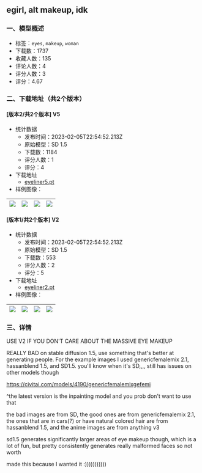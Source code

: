 ## egirl, alt makeup, idk
### 一、模型概述

- 标签：`eyes`, `makeup`, `woman`
- 下载数：1737
- 收藏人数：135
- 评论人数：4
- 评分人数：3
- 评分：4.67

### 二、下载地址（共2个版本）

#### [版本2/共2个版本] V5

- 统计数据
  - 发布时间：2023-02-05T22:54:52.213Z
  - 原始模型：SD 1.5
  - 下载数：1184
  - 评分人数：1
  - 评分：4
- 下载地址
  - [eyeliner5.pt](https://civitai.com/api/download/models/8105)
- 样例图像：

| <img src="https://image.civitai.com/xG1nkqKTMzGDvpLrqFT7WA/70d98a20-de81-4730-7d9a-c98c0c7bf800/width=450/76444.jpeg" /> | <img src="https://image.civitai.com/xG1nkqKTMzGDvpLrqFT7WA/813e7ac1-51b5-4921-6481-6c86a41bf800/width=450/76443.jpeg" /> | <img src="https://image.civitai.com/xG1nkqKTMzGDvpLrqFT7WA/141d7530-033b-4eba-2b21-984b4cb5e200/width=450/76442.jpeg" /> | <img src="https://image.civitai.com/xG1nkqKTMzGDvpLrqFT7WA/a6ef41f1-5de2-46be-9c4b-4b3545065d00/width=450/76441.jpeg" /> |
| ---- | ---- | ---- | ---- |

#### [版本1/共2个版本] V2

- 统计数据
  - 发布时间：2023-02-05T22:54:52.213Z
  - 原始模型：SD 1.5
  - 下载数：553
  - 评分人数：2
  - 评分：5
- 下载地址
  - [eyeliner2.pt](https://civitai.com/api/download/models/7685)
- 样例图像：

| <img src="https://image.civitai.com/xG1nkqKTMzGDvpLrqFT7WA/46e92444-9482-4a7f-54c8-cded7a495f00/width=450/72120.jpeg" /> | <img src="https://image.civitai.com/xG1nkqKTMzGDvpLrqFT7WA/90e622df-24e5-4846-15e3-294929277400/width=450/72119.jpeg" /> | <img src="https://image.civitai.com/xG1nkqKTMzGDvpLrqFT7WA/05cf55b7-4327-44c5-d215-781de43ee600/width=450/72116.jpeg" /> | <img src="https://image.civitai.com/xG1nkqKTMzGDvpLrqFT7WA/4c006e02-e96c-4669-1f54-d1ed64703200/width=450/72117.jpeg" /> |
| ---- | ---- | ---- | ---- |


### 三、详情
<p>USE V2 IF YOU DON'T CARE ABOUT THE MASSIVE EYE MAKEUP</p><p>REALLY BAD on stable diffusion 1.5, use something that's better at generating people. For the example images I used genericfemalemix 2.1, hassanblend 1.5, and SD1.5. you'll know when it's SD,,,, still has issues on other models though</p><p><a target="_blank" rel="ugc" href="https://civitai.com/models/4190/genericfemalemixgefemi">https://civitai.com/models/4190/genericfemalemixgefemi</a></p><p>^the latest version is the inpainting model and you prob don't want to use that</p><p>the bad images are from SD, the good ones are from genericfemalemix 2.1, the ones that are in cars(?) or have natural colored hair are from hassanblend 1.5, and the anime images are from anything v3</p><p>sd1.5 generates significantly larger areas of eye makeup though, which is a lot of fun, but pretty consistently generates really malformed faces so not worth</p><p>made this because I wanted it :)))))))))))</p><p></p>